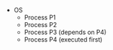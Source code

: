 * OS
    * Process P1
    * Process P2
    * Process P3 (depends on P4)
    * Process P4 (executed first)